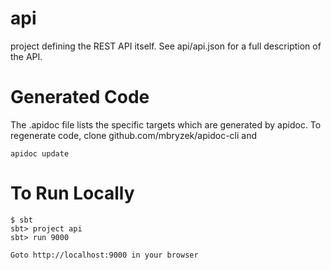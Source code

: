 api
===
project defining the REST API itself. See api/api.json for a full
description of the API.

Generated Code
==============
The .apidoc file lists the specific targets which are generated by
apidoc. To regenerate code, clone github.com/mbryzek/apidoc-cli and

    apidoc update

To Run Locally
==============

    $ sbt
    sbt> project api
    sbt> run 9000

    Goto http://localhost:9000 in your browser
